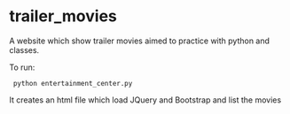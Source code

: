 # trailer_movies

A website which show trailer movies aimed to practice with python and classes.

To run:

``` python entertainment_center.py```

It creates an html file which load JQuery and Bootstrap and list the movies 